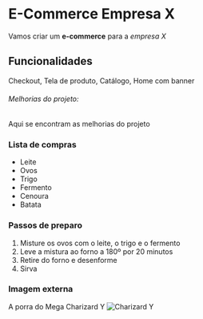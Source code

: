 # E-Commerce Empresa X

Vamos criar um **e-commerce** para a *empresa X*

## Funcionalidades

Checkout, Tela de produto, Catálogo, Home com banner


###### Melhorias do projeto:

Aqui se encontram as melhorias do projeto

### Lista de compras
* Leite
* Ovos
* Trigo
* Fermento 
* Cenoura
* Batata


### Passos de preparo
1. Misture os ovos com o leite, o trigo e o fermento
2. Leve a mistura ao forno a 180º por 20 minutos
3. Retire do forno e desenforme
4. Sirva


### Imagem externa 

A porra do Mega Charizard Y
![Charizard Y](https://static.wikia.nocookie.net/pokedex-br/images/e/e6/MCharizard.png/revision/latest?cb=20151223144910&path-prefix=pt-br)